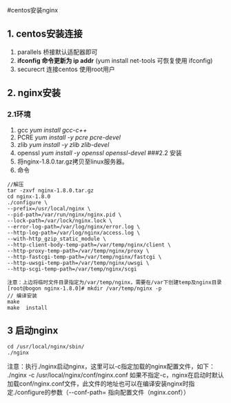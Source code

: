 #centos安装nginx
## 1. centos安装连接
1. parallels 桥接默认适配器即可
2. **ifconfig 命令更新为 ip addr** (yum install net-tools 可恢复使用 ifconfig)
3. securecrt 连接centos 使用root用户
## 2. nginx安装
### 2.1环境
1. gcc
*yum install gcc-c++*
2. PCRE
*yum install -y pcre pcre-devel*
3. zlib
*yum install -y zlib zlib-devel*
4. openssl
*yum install -y openssl openssl-devel*
###2.2 安装
1. 将nginx-1.8.0.tar.gz拷贝至linux服务器。
2. 命令
```
//解压
tar -zxvf nginx-1.8.0.tar.gz
cd nginx-1.8.0 
./configure \
--prefix=/usr/local/nginx \
--pid-path=/var/run/nginx/nginx.pid \
--lock-path=/var/lock/nginx.lock \
--error-log-path=/var/log/nginx/error.log \
--http-log-path=/var/log/nginx/access.log \
--with-http_gzip_static_module \
--http-client-body-temp-path=/var/temp/nginx/client \
--http-proxy-temp-path=/var/temp/nginx/proxy \
--http-fastcgi-temp-path=/var/temp/nginx/fastcgi \
--http-uwsgi-temp-path=/var/temp/nginx/uwsgi \
--http-scgi-temp-path=/var/temp/nginx/scgi

注意：上边将临时文件目录指定为/var/temp/nginx，需要在/var下创建temp及nginx目录
[root@bogon nginx-1.8.0]# mkdir /var/temp/nginx -p
// 编译安装
make
make  install
```
## 3 启动nginx
```
cd /usr/local/nginx/sbin/
./nginx 
```
注意：执行./nginx启动nginx，这里可以-c指定加载的nginx配置文件，如下：
./nginx -c /usr/local/nginx/conf/nginx.conf
如果不指定-c，nginx在启动时默认加载conf/nginx.conf文件，此文件的地址也可以在编译安装nginx时指定./configure的参数（--conf-path= 指向配置文件（nginx.conf）） 








